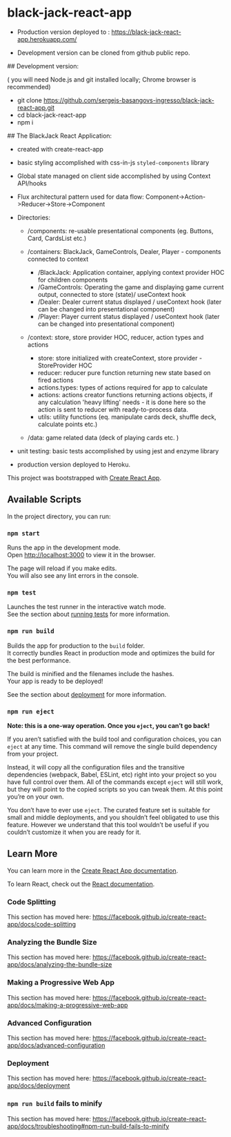 # black-jack-react-app

-   Production version deployed to : https://black-jack-react-app.herokuapp.com/

-   Development version can be cloned from github public repo.

## Development version:

( you will need Node.js and git installed locally; Chrome browser is recommended)

-   git clone https://github.com/sergejs-basangovs-ingresso/black-jack-react-app.git
-   cd black-jack-react-app
-   npm i

## The BlackJack React Application:

-   created with create-react-app
-   basic styling accomplished with css-in-js `styled-components` library
-   Global state managed on client side accomplished by using Context API/hooks
-   Flux architectural pattern used for data flow: Component->Action->Reducer->Store->Component
-   Directories:

    -   /components: re-usable presentational components (eg. Buttons, Card, CardsList etc.)

    -   /containers: BlackJack, GameControls, Dealer, Player - components connected to context

        -   /BlackJack: Application container, applying context provider HOC for children components
        -   /GameControls: Operating the game and displaying game current output, connected to store (state)/ useContext hook
        -   /Dealer: Dealer current status displayed / useContext hook (later can be changed into presentational component)
        -   /Player: Player current status displayed / useContext hook (later can be changed into presentational component)

    -   /context: store, store provider HOC, reducer, action types and actions

        -   store: store initialized with createContext, store provider - StoreProvider HOC
        -   reducer: reducer pure function returning new state based on fired actions
        -   actions.types: types of actions required for app to calculate
        -   actions: actions creator functions returning actions objects, if any calculation 'heavy lifting' needs - it is done here
            so the action is sent to reducer with ready-to-process data.
        -   utils: utility functions (eq. manipulate cards deck, shuffle deck, calculate points etc.)

    -   /data: game related data (deck of playing cards etc. )

-   unit testing: basic tests accomplished by using jest and enzyme library
-   production version deployed to Heroku.

This project was bootstrapped with [Create React App](https://github.com/facebook/create-react-app).

## Available Scripts

In the project directory, you can run:

### `npm start`

Runs the app in the development mode.<br />
Open [http://localhost:3000](http://localhost:3000) to view it in the browser.

The page will reload if you make edits.<br />
You will also see any lint errors in the console.

### `npm test`

Launches the test runner in the interactive watch mode.<br />
See the section about [running tests](https://facebook.github.io/create-react-app/docs/running-tests) for more information.

### `npm run build`

Builds the app for production to the `build` folder.<br />
It correctly bundles React in production mode and optimizes the build for the best performance.

The build is minified and the filenames include the hashes.<br />
Your app is ready to be deployed!

See the section about [deployment](https://facebook.github.io/create-react-app/docs/deployment) for more information.

### `npm run eject`

**Note: this is a one-way operation. Once you `eject`, you can’t go back!**

If you aren’t satisfied with the build tool and configuration choices, you can `eject` at any time. This command will remove the single build dependency from your project.

Instead, it will copy all the configuration files and the transitive dependencies (webpack, Babel, ESLint, etc) right into your project so you have full control over them. All of the commands except `eject` will still work, but they will point to the copied scripts so you can tweak them. At this point you’re on your own.

You don’t have to ever use `eject`. The curated feature set is suitable for small and middle deployments, and you shouldn’t feel obligated to use this feature. However we understand that this tool wouldn’t be useful if you couldn’t customize it when you are ready for it.

## Learn More

You can learn more in the [Create React App documentation](https://facebook.github.io/create-react-app/docs/getting-started).

To learn React, check out the [React documentation](https://reactjs.org/).

### Code Splitting

This section has moved here: https://facebook.github.io/create-react-app/docs/code-splitting

### Analyzing the Bundle Size

This section has moved here: https://facebook.github.io/create-react-app/docs/analyzing-the-bundle-size

### Making a Progressive Web App

This section has moved here: https://facebook.github.io/create-react-app/docs/making-a-progressive-web-app

### Advanced Configuration

This section has moved here: https://facebook.github.io/create-react-app/docs/advanced-configuration

### Deployment

This section has moved here: https://facebook.github.io/create-react-app/docs/deployment

### `npm run build` fails to minify

This section has moved here: https://facebook.github.io/create-react-app/docs/troubleshooting#npm-run-build-fails-to-minify
